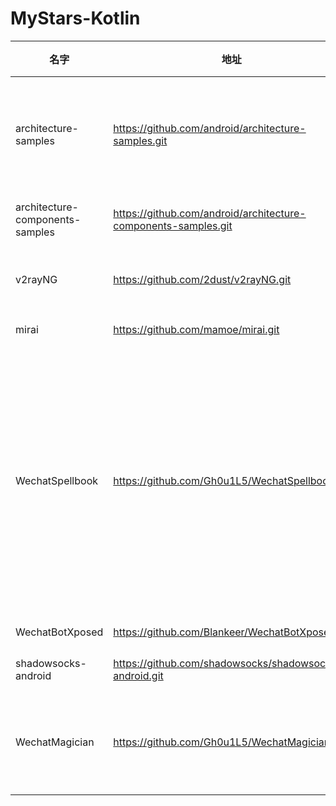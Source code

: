 # MyStars-Kotlin
|             名字              |                             地址                             |星数 |                                                                                                              原始描述                                                                                                               | 语言 |                                    主题                                     | 大小 |
|-------------------------------|--------------------------------------------------------------|----:|-------------------------------------------------------------------------------------------------------------------------------------------------------------------------------------------------------------------------------------|------|-----------------------------------------------------------------------------|------|
|architecture-samples           |https://github.com/android/architecture-samples.git           |40902|A collection of samples to discuss and showcase different architectural tools and patterns for Android apps.                                                                                                                         |Kotlin|android,android-architecture,samples                                         |12 KB |
|architecture-components-samples|https://github.com/android/architecture-components-samples.git|21931|Samples for Android Architecture Components.                                                                                                                                                                                         |Kotlin|                                                                             |20 KB |
|v2rayNG                        |https://github.com/2dust/v2rayNG.git                          |14962|A V2Ray client for Android, support Xray core and v2fly core                                                                                                                                                                         |Kotlin|android,proxy,shadowsocks,socks5,trojan,v2fly,v2ray,vless,vmess,vpn,xray,xtls|194 KB|
|mirai                          |https://github.com/mamoe/mirai.git                            | 9433|高效率 QQ 机器人支持库                                                                                                                                                                                                               |Kotlin|chatbot,java,kotlin,mirai                                                    |92 KB |
|WechatSpellbook                |https://github.com/Gh0u1L5/WechatSpellbook.git                | 1607|Wechat Spellbook 是一个使用Kotlin编写的开源微信插件框架，底层需要 Xposed 或 VirtualXposed 等Hooking框架的支持，而顶层可以轻松对接Java、Kotlin、Scala等JVM系语言。让程序员能够在几分钟内编写出简单的微信插件，随意揉捏微信的内部逻辑。|Kotlin|kotlin,reverse-engineering,wechat,xposed                                     |431 KB|
|WechatBotXposed                |https://github.com/Blankeer/WechatBotXposed.git               |  347|微信回复机器人，Xposed模块                                                                                                                                                                                                           |Kotlin|bot,wechat,xposed                                                            |127 B |
|shadowsocks-android            |https://github.com/shadowsocks/shadowsocks-android.git        |32577|A shadowsocks client for Android                                                                                                                                                                                                     |Kotlin|android,shadowsocks                                                          |51 KB |
|WechatMagician                 |https://github.com/Gh0u1L5/WechatMagician.git                 | 1757|WechatMagician is a Xposed module written in Kotlin, that allows you to completely control your Wechat.                                                                                                                              |Kotlin|kotlin,reverse-engineering,wechat,xposed                                     |16 KB |
